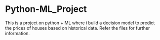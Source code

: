 # Python-ML_Project
This is a project on python + ML where i build a decision model to predict the prices of houses based on historical data. Refer the files for further information.
